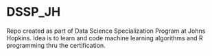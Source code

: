 DSSP_JH
=======

Repo created as part of Data Science Specialization Program at Johns Hopkins. Idea is to learn and code machine learning algorithms and R programming thru the certification. 
